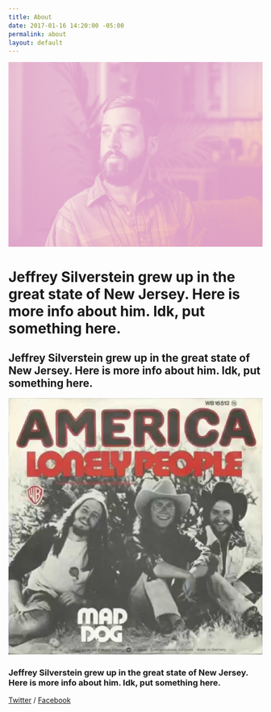 ```yaml
---
title: About
date: 2017-01-16 14:20:00 -05:00
permalink: about
layout: default
---
```


![jeff-duo.jpg](/uploads/jeff-duo.jpg)

# Jeffrey Silverstein grew up in the great state of New Jersey. Here is more info about him. Idk, put something here.

## Jeffrey Silverstein grew up in the great state of New Jersey. Here is more info about him. Idk, put something here.

![maxresdefault.jpg](/uploads/maxresdefault.jpg)

### Jeffrey Silverstein grew up in the great state of New Jersey. Here is more info about him. Idk, put something here.

[Twitter](http://www.twitter.com) / [Facebook](http://facebook.com)